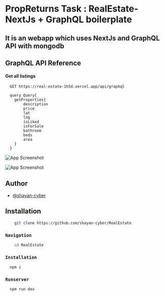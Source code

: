 
# PropReturns Task : RealEstate- NextJs + GraphQL boilerplate
## It is an webapp which uses NextJs and GraphQL API with mongodb



## GraphQL API Reference

#### Get all listings

```http (graphql)
  GET https://real-estate-1h5d.vercel.app/api/graphql

  query Query{
    getProperties{
        description
        price
        lat
        lng
        isLiked
        isForSale
        bathroom
        beds
        area
    }
  }
```








![App Screenshot](https://i.imgur.com/O8s4eER.png)

![App Screenshot](https://i.imgur.com/b3HUYiz.png)
## Author

- [@shayan-cyber](https://www.github.com/shayan-cyber)


## Installation

```bash
    git clone https://github.com/shayan-cyber/RealEstate

```
### `Navigation`
```bash
    cd RealEstate
```
### `Installation`



```bash
  npm i
```



### `Runserver`

```bash
  npm run dev
```




